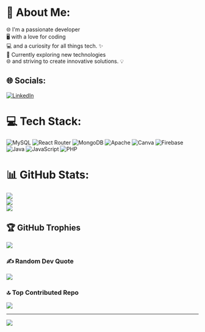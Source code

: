 # 💫 About Me:
 🌐 I'm a passionate developer <br>🖥️ with a love for coding <br>💻 and a curiosity for all things tech. ✨<br>🌱 Currently exploring new technologies <br>🌐 and striving to create innovative solutions. 💡


## 🌐 Socials:
[![LinkedIn](https://img.shields.io/badge/LinkedIn-%230077B5.svg?logo=linkedin&logoColor=white)](https://linkedin.com/in/https://www.linkedin.com/in/aishwaryap95/) 

# 💻 Tech Stack:
![MySQL](https://img.shields.io/badge/mysql-%2300f.svg?style=for-the-badge&logo=mysql&logoColor=white) ![React Router](https://img.shields.io/badge/React_Router-CA4245?style=for-the-badge&logo=react-router&logoColor=white) ![MongoDB](https://img.shields.io/badge/MongoDB-%234ea94b.svg?style=for-the-badge&logo=mongodb&logoColor=white) ![Apache](https://img.shields.io/badge/apache-%23D42029.svg?style=for-the-badge&logo=apache&logoColor=white) ![Canva](https://img.shields.io/badge/Canva-%2300C4CC.svg?style=for-the-badge&logo=Canva&logoColor=white) ![Firebase](https://img.shields.io/badge/firebase-%23039BE5.svg?style=for-the-badge&logo=firebase) ![Java](https://img.shields.io/badge/java-%23ED8B00.svg?style=for-the-badge&logo=java&logoColor=white) ![JavaScript](https://img.shields.io/badge/javascript-%23323330.svg?style=for-the-badge&logo=javascript&logoColor=%23F7DF1E) ![PHP](https://img.shields.io/badge/php-%23777BB4.svg?style=for-the-badge&logo=php&logoColor=white)
# 📊 GitHub Stats:
![](https://github-readme-stats.vercel.app/api?username=aishwaryap95&theme=city_light&hide_border=false&include_all_commits=true&count_private=true)<br/>
![](https://github-readme-streak-stats.herokuapp.com/?user=aishwaryap95&theme=city_light&hide_border=false)<br/>
![](https://github-readme-stats.vercel.app/api/top-langs/?username=aishwaryap95&theme=city_light&hide_border=false&include_all_commits=true&count_private=true&layout=compact)

## 🏆 GitHub Trophies
![](https://github-profile-trophy.vercel.app/?username=aishwaryap95&theme=juicyfresh&no-frame=false&no-bg=true&margin-w=4)

### ✍️ Random Dev Quote
![](https://quotes-github-readme.vercel.app/api?type=horizontal&theme=light)

### 🔝 Top Contributed Repo
![](https://github-contributor-stats.vercel.app/api?username=aishwaryap95&limit=5&theme=oldie&combine_all_yearly_contributions=true)

---
[![](https://visitcount.itsvg.in/api?id=aishwaryap95&icon=2&color=0)](https://visitcount.itsvg.in)

<!-- Proudly created with GPRM ( https://gprm.itsvg.in ) -->
